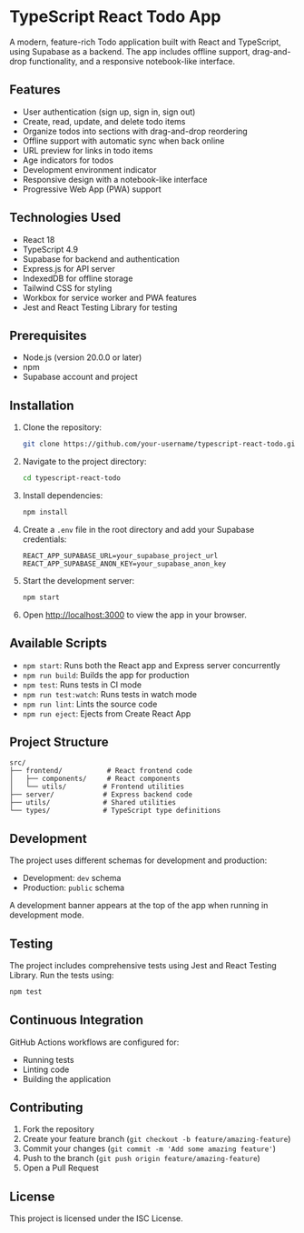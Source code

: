 # TypeScript React Todo App

A modern, feature-rich Todo application built with React and TypeScript, using Supabase as a backend. The app includes offline support, drag-and-drop functionality, and a responsive notebook-like interface.

## Features

- User authentication (sign up, sign in, sign out)
- Create, read, update, and delete todo items
- Organize todos into sections with drag-and-drop reordering
- Offline support with automatic sync when back online
- URL preview for links in todo items
- Age indicators for todos
- Development environment indicator
- Responsive design with a notebook-like interface
- Progressive Web App (PWA) support

## Technologies Used

- React 18
- TypeScript 4.9
- Supabase for backend and authentication
- Express.js for API server
- IndexedDB for offline storage
- Tailwind CSS for styling
- Workbox for service worker and PWA features
- Jest and React Testing Library for testing

## Prerequisites

- Node.js (version 20.0.0 or later)
- npm
- Supabase account and project

## Installation

1. Clone the repository:
   ```bash
   git clone https://github.com/your-username/typescript-react-todo.git
   ```

2. Navigate to the project directory:
   ```bash
   cd typescript-react-todo
   ```

3. Install dependencies:
   ```bash
   npm install
   ```

4. Create a `.env` file in the root directory and add your Supabase credentials:
   ```
   REACT_APP_SUPABASE_URL=your_supabase_project_url
   REACT_APP_SUPABASE_ANON_KEY=your_supabase_anon_key
   ```

5. Start the development server:
   ```bash
   npm start
   ```

6. Open [http://localhost:3000](http://localhost:3000) to view the app in your browser.

## Available Scripts

- `npm start`: Runs both the React app and Express server concurrently
- `npm run build`: Builds the app for production
- `npm test`: Runs tests in CI mode
- `npm run test:watch`: Runs tests in watch mode
- `npm run lint`: Lints the source code
- `npm run eject`: Ejects from Create React App

## Project Structure

```
src/
├── frontend/           # React frontend code
│   ├── components/     # React components
│   └── utils/         # Frontend utilities
├── server/            # Express backend code
├── utils/             # Shared utilities
└── types/             # TypeScript type definitions
```

## Development

The project uses different schemas for development and production:
- Development: `dev` schema
- Production: `public` schema

A development banner appears at the top of the app when running in development mode.

## Testing

The project includes comprehensive tests using Jest and React Testing Library. Run the tests using:

```bash
npm test
```

## Continuous Integration

GitHub Actions workflows are configured for:
- Running tests
- Linting code
- Building the application

## Contributing

1. Fork the repository
2. Create your feature branch (`git checkout -b feature/amazing-feature`)
3. Commit your changes (`git commit -m 'Add some amazing feature'`)
4. Push to the branch (`git push origin feature/amazing-feature`)
5. Open a Pull Request

## License

This project is licensed under the ISC License.
